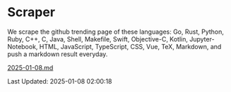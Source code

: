 # Scraper

We scrape the github trending page of these languages: Go, Rust, Python, Ruby, C++, C, Java, Shell, Makefile, Swift, Objective-C, Kotlin, Jupyter-Notebook, HTML, JavaScript, TypeScript, CSS, Vue, TeX, Markdown, and push a markdown result everyday.

[2025-01-08.md](https://github.com/cumthxy/github-trending-backup/blob/master/2025-01-08.md)

Last Updated: 2025-01-08 02:00:18